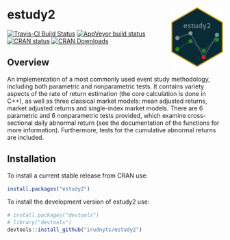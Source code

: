 <!-- README.md is generated from README.Rmd. Please edit that file -->

# estudy2 <img src="man/figures/logo.png" align="right" width="120" />

[![Travis-CI Build
Status](https://api.travis-ci.org/irudnyts/estudy2.svg?branch=master)](https://api.travis-ci.org/irudnyts/estudy2.svg?branch=master)
[![AppVeyor build
status](https://ci.appveyor.com/api/projects/status/github/irudnyts/estudy2?branch=master&svg=true)](https://ci.appveyor.com/project/irudnyts/estudy2)
[![CRAN
status](https://www.r-pkg.org/badges/version/estudy2)](https://CRAN.R-project.org/package=estudy2)
[![CRAN
Downloads](https://cranlogs.r-pkg.org/badges/grand-total/estudy2?color=brightgreen)](https://cranlogs.r-pkg.org/badges/grand-total/estudy2?color=brightgreen)

## Overview

An implementation of a most commonly used event study methodology,
including both parametric and nonparametric tests. It contains variety
aspects of the rate of return estimation (the core calculation is done
in C++), as well as three classical market models: mean adjusted
returns, market adjusted returns and single-index market models. There
are 6 parametric and 6 nonparametric tests provided, which examine
cross-sectional daily abnormal return (see the documentation of the
functions for more information). Furthermore, tests for the cumulative
abnormal returns are included.

## Installation

To install a current stable release from CRAN use:

``` r
install.packages("estudy2")
```

To install the development version of estudy2 use:

``` r
# install.packages("devtools")
# library("devtools")
devtools::install_github("irudnyts/estudy2")
```
